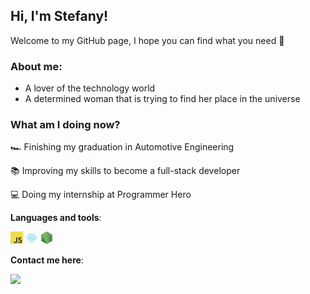 ## Hi, I'm Stefany! 

Welcome to my GitHub page, I hope you can find what you need 💭

### About me:
- A lover of the technology world
- A determined woman that is trying to find her place in the universe

### What am I doing now?
🏎️ Finishing my graduation in Automotive Engineering

📚 Improving my skills to become a full-stack developer

💻 Doing my internship at Programmer Hero

**Languages and tools**:

<code><img height="20" src="https://raw.githubusercontent.com/github/explore/80688e429a7d4ef2fca1e82350fe8e3517d3494d/topics/javascript/javascript.png"></code>
<code><img height="20" src="https://raw.githubusercontent.com/github/explore/80688e429a7d4ef2fca1e82350fe8e3517d3494d/topics/react/react.png"></code>
<code><img height="20" src="https://raw.githubusercontent.com/github/explore/80688e429a7d4ef2fca1e82350fe8e3517d3494d/topics/nodejs/nodejs.png"></code>

**Contact me here**:

[<code><img height="20" src="https://img.shields.io/badge/Gmail-D14836?style=for-the-badge&logo=gmail&logoColor=white"></code>](mailto:ste.stefany22@gmail.com)
